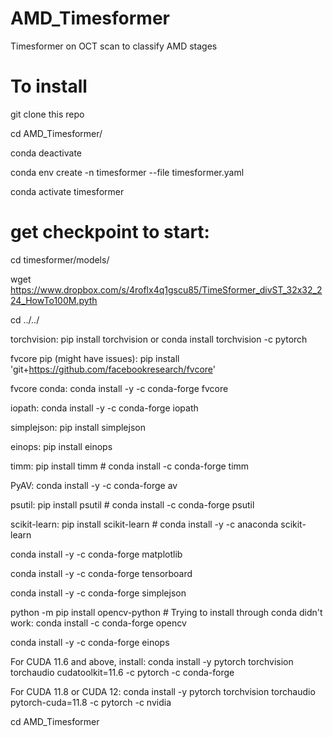 # AMD_Timesformer
Timesformer on OCT scan to classify AMD stages 


# To install

git clone this repo

cd AMD_Timesformer/

conda deactivate 

conda env create -n timesformer --file timesformer.yaml

conda activate timesformer

# get checkpoint to start: 

cd timesformer/models/

wget https://www.dropbox.com/s/4roflx4q1gscu85/TimeSformer_divST_32x32_224_HowTo100M.pyth

cd ../../

torchvision: pip install torchvision or conda install torchvision -c pytorch

fvcore pip (might have issues): pip install 'git+https://github.com/facebookresearch/fvcore'

fvcore conda: conda install -y -c conda-forge fvcore

iopath: conda install -y -c conda-forge iopath

simplejson: pip install simplejson

einops: pip install einops

timm: pip install timm   # conda install -c conda-forge timm

PyAV: conda install -y -c conda-forge av

psutil: pip install psutil  # conda install -c conda-forge psutil

scikit-learn: pip install scikit-learn  # conda install -y -c anaconda scikit-learn

conda install -y -c conda-forge matplotlib

conda install -y -c conda-forge tensorboard

conda install -y -c conda-forge simplejson

python -m pip install opencv-python    # Trying to install through conda didn't work: conda install -c conda-forge opencv

conda install -y -c conda-forge einops

For CUDA 11.6 and above, install: conda install -y pytorch torchvision torchaudio cudatoolkit=11.6 -c pytorch -c conda-forge

For CUDA 11.8 or CUDA 12:  conda install -y pytorch torchvision torchaudio pytorch-cuda=11.8 -c pytorch -c nvidia



cd AMD_Timesformer

